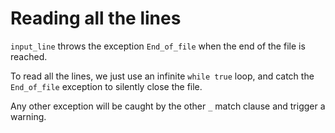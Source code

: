 # Reading all the lines

`input_line` throws the exception `End_of_file` when the end of the file is reached.

To read all the lines, we just use an infinite `while true` loop, and catch the `End_of_file` exception to silently close the file.

Any other exception will be caught by the other `_` match clause and trigger a warning.
